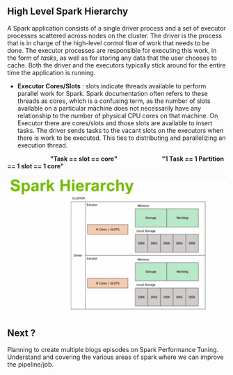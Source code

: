 ## High Level Spark Hierarchy

A Spark application consists of a single driver process and a set of executor processes scattered across nodes on the cluster. The driver is the process that is in charge of the high-level control flow of work that needs to be done. The executor processes are responsible for executing this work, in the form of  _tasks_, as well as for storing any data that the user chooses to cache. Both the driver and the executors typically stick around for the entire time the application is running.

 - **Executor Cores/Slots** : slots indicate threads available to perform parallel work for Spark. Spark documentation often refers to these threads as cores, which is a confusing term, as the number of slots available on a particular machine does not necessarily have any relationship to the number of physical CPU cores on that machine. On Executor there are cores/slots and those slots are available to insert tasks. The driver sends tasks to the vacant slots on the executors when there is work to be executed. This ties to distributing and parallelizing an execution thread.

&nbsp;&nbsp;&nbsp;&nbsp;&nbsp;&nbsp;&nbsp;&nbsp;&nbsp;&nbsp;&nbsp;&nbsp;&nbsp;&nbsp;&nbsp;&nbsp;&nbsp;&nbsp;&nbsp;&nbsp;&nbsp;&nbsp;&nbsp;&nbsp; **"Task ==  slot  == core"**
&nbsp;&nbsp;&nbsp;&nbsp;&nbsp;&nbsp;&nbsp;&nbsp;&nbsp;&nbsp;&nbsp;&nbsp;&nbsp;&nbsp;&nbsp;&nbsp;&nbsp;&nbsp;&nbsp;&nbsp;&nbsp;&nbsp;&nbsp;&nbsp; **"1 Task == 1 Partition == 1 slot == 1 core"**





![Spark](https://github.com/gurditsingh/blog/blob/gh-pages/_screenshots/spark_hierarchy.png?raw=true)



## Next ?

Planning to create multiple blogs episodes on Spark Performance Tuning. Understand and covering the various areas of spark where we can improve the pipeline/job.

<!--stackedit_data:
eyJoaXN0b3J5IjpbMzgzNzU3MTk4LC0xOTk5OTU2ODkwLDIwOD
Q4MzU0ODcsLTE0MTQ4MDg2ODYsLTczNjQ5MDIzMywtMTc4NjYz
NzIyOSwzMjk1ODgzNTYsMjA0NzY1NDQ0LC01ODU0MjM2ODAsMj
gyOTY0ODkwLC0xMzA2NjM1MjU4LC01MTcwNzA2MjUsLTE4NTI2
NTQxMDksLTE3ODE1MjMwNTIsODE5NDE2NTQ2LC0xMjEzNzc5Mz
A0LC0xMTc3ODk4MjAwLC0xNTkyNzc2ODM5LC0xMzM0MjczNTUw
LC02MDEyMzI4MDRdfQ==
-->
